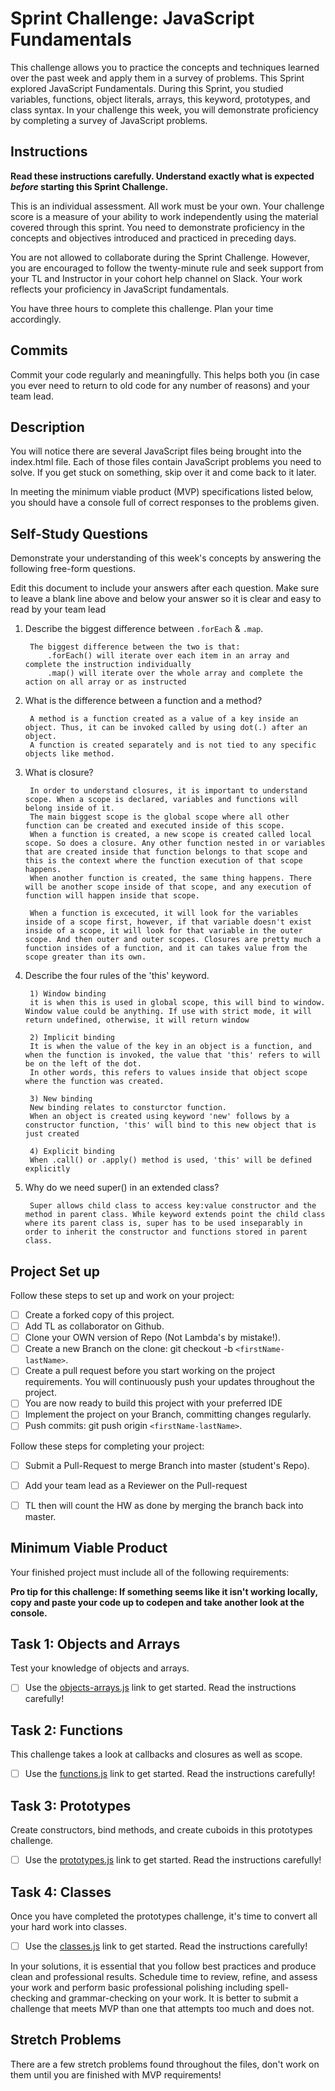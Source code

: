 # Sprint Challenge: JavaScript Fundamentals

This challenge allows you to practice the concepts and techniques learned over the past week and apply them in a survey of problems. This Sprint explored JavaScript Fundamentals. During this Sprint, you studied variables, functions, object literals, arrays, this keyword, prototypes, and class syntax. In your challenge this week, you will demonstrate proficiency by completing a survey of JavaScript problems.

## Instructions

**Read these instructions carefully. Understand exactly what is expected _before_ starting this Sprint Challenge.**

This is an individual assessment. All work must be your own. Your challenge score is a measure of your ability to work independently using the material covered through this sprint. You need to demonstrate proficiency in the concepts and objectives introduced and practiced in preceding days.

You are not allowed to collaborate during the Sprint Challenge. However, you are encouraged to follow the twenty-minute rule and seek support from your TL and Instructor in your cohort help channel on Slack. Your work reflects your proficiency in JavaScript fundamentals.

You have three hours to complete this challenge. Plan your time accordingly.

## Commits

Commit your code regularly and meaningfully. This helps both you (in case you ever need to return to old code for any number of reasons) and your team lead.

## Description

You will notice there are several JavaScript files being brought into the index.html file.  Each of those files contain JavaScript problems you need to solve.  If you get stuck on something, skip over it and come back to it later.

In meeting the minimum viable product (MVP) specifications listed below, you should have a console full of correct responses to the problems given.

## Self-Study Questions

Demonstrate your understanding of this week's concepts by answering the following free-form questions.

Edit this document to include your answers after each question. Make sure to leave a blank line above and below your answer so it is clear and easy to read by your team lead

1. Describe the biggest difference between `.forEach` & `.map`.

        The biggest difference between the two is that: 
            .forEach() will iterate over each item in an array and complete the instruction individually
            .map() will iterate over the whole array and complete the action on all array or as instructed

2. What is the difference between a function and a method?

        A method is a function created as a value of a key inside an object. Thus, it can be invoked called by using dot(.) after an object.
        A function is created separately and is not tied to any specific objects like method.

3. What is closure?

        In order to understand closures, it is important to understand scope. When a scope is declared, variables and functions will belong inside of it.
        The main biggest scope is the global scope where all other function can be created and executed inside of this scope.
        When a function is created, a new scope is created called local scope. So does a closure. Any other function nested in or variables that are created inside that function belongs to that scope and this is the context where the function execution of that scope happens. 
        When another function is created, the same thing happens. There will be another scope inside of that scope, and any execution of function will happen inside that scope.

        When a function is excecuted, it will look for the variables inside of a scope first, however, if that variable doesn't exist inside of a scope, it will look for that variable in the outer scope. And then outer and outer scopes. Closures are pretty much a function insides of a function, and it can takes value from the scope greater than its own.

4. Describe the four rules of the 'this' keyword.

        1) Window binding
        it is when this is used in global scope, this will bind to window. Window value could be anything. If use with strict mode, it will return undefined, otherwise, it will return window
        
        2) Implicit binding
        It is when the value of the key in an object is a function, and when the function is invoked, the value that 'this' refers to will be on the left of the dot. 
        In other words, this refers to values inside that object scope where the function was created.

        3) New binding
        New binding relates to consturctor function. 
        When an object is created using keyword 'new' follows by a constructor function, 'this' will bind to this new object that is just created 
        
        4) Explicit binding
        When .call() or .apply() method is used, 'this' will be defined explicitly

5. Why do we need super() in an extended class?

        Super allows child class to access key:value constructor and the method in parent class. While keyword extends point the child class where its parent class is, super has to be used inseparably in order to inherit the constructor and functions stored in parent class.
        



## Project Set up

Follow these steps to set up and work on your project:

- [ ] Create a forked copy of this project.
- [ ] Add TL as collaborator on Github.
- [ ] Clone your OWN version of Repo (Not Lambda's by mistake!).
- [ ] Create a new Branch on the clone: git checkout -b `<firstName-lastName>`.
- [ ] Create a pull request before you start working on the project requirements.  You will continuously push your updates throughout the project.
- [ ] You are now ready to build this project with your preferred IDE
- [ ] Implement the project on your Branch, committing changes regularly.
- [ ] Push commits: git push origin `<firstName-lastName>`.

Follow these steps for completing your project:

- [ ] Submit a Pull-Request to merge <firstName-lastName> Branch into master (student's  Repo).
- [ ] Add your team lead as a Reviewer on the Pull-request
- [ ] TL then will count the HW as done by  merging the branch back into master.


## Minimum Viable Product

Your finished project must include all of the following requirements:

**Pro tip for this challenge: If something seems like it isn't working locally, copy and paste your code up to codepen and take another look at the console.**

## Task 1: Objects and Arrays
Test your knowledge of objects and arrays. 
* [ ] Use the [objects-arrays.js](challenges/objects-arrays.js) link to get started.  Read the instructions carefully!

## Task 2: Functions
This challenge takes a look at callbacks and closures as well as scope. 
* [ ] Use the [functions.js](challenges/functions.js) link to get started. Read the instructions carefully!

## Task 3: Prototypes
Create constructors, bind methods, and create cuboids in this prototypes challenge.
* [ ] Use the [prototypes.js](challenges/prototypes.js) link to get started. Read the instructions carefully!

## Task 4: Classes
Once you have completed the prototypes challenge, it's time to convert all your hard work into classes.
* [ ] Use the [classes.js](challenges/classes.js) link to get started. Read the instructions carefully!

In your solutions, it is essential that you follow best practices and produce clean and professional results. Schedule time to review, refine, and assess your work and perform basic professional polishing including spell-checking and grammar-checking on your work. It is better to submit a challenge that meets MVP than one that attempts too much and does not.

## Stretch Problems

There are a few stretch problems found throughout the files, don't work on them until you are finished with MVP requirements!
